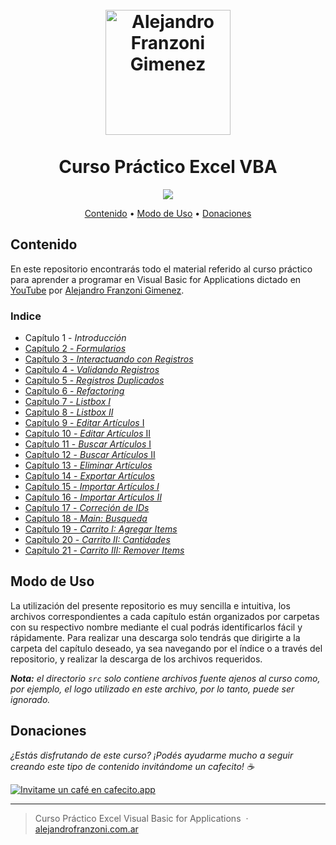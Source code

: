 
<h1 align="center">
  <br>
  <a href="https://www.alejandrofranzoni.com.ar/" target="_blank"><img src="https://github.com/alefranzoni/vba_curse/blob/main/src/icon.png?raw=true" alt="Alejandro Franzoni Gimenez" width="200"></a>
  <br>
  <br/>Curso Práctico Excel VBA
  <br>
</h1>

<p align="center">
  <a href="#donaciones">
    <img src="https://img.shields.io/badge/$-donate-ff69b4.svg?maxAge=2592000&amp;style=flat">
  </a>
</p>

<p align="center">
  <a href="#contenido">Contenido</a> •
  <a href="#modo-de-uso">Modo de Uso</a> •
  <a href="#donaciones">Donaciones</a>
</p>


## Contenido

En este repositorio encontrarás todo el material referido al curso práctico para aprender a programar en Visual Basic for Applications dictado en [YouTube](https://www.youtube.com/playlist?list=PLEALJWIWX5iKEI0XC1OPwsKrQrYvIipmu) por [Alejandro Franzoni Gimenez](https://www.alejandrofranzoni.com.ar/).
  ### Indice
  * Capítulo 1 - *Introducción*
  * [Capítulo 2 - *Formularios*](https://github.com/alefranzoni/vba_curse/tree/main/Cap.%2002)
  * [Capítulo 3 - *Interactuando con Registros*](https://github.com/alefranzoni/vba_curse/tree/main/Cap.%2003)
  * [Capítulo 4 - *Validando Registros*](https://github.com/alefranzoni/vba_curse/tree/main/Cap.%2004)
  * [Capítulo 5 - *Registros Duplicados*](https://github.com/alefranzoni/vba_curse/tree/main/Cap.%2005)
  * [Capítulo 6 - *Refactoring*](https://github.com/alefranzoni/vba_curse/tree/main/Cap.%2006)
  * [Capítulo 7 - *Listbox I*](https://github.com/alefranzoni/vba_curse/tree/main/Cap.%2007)
  * [Capítulo 8 - *Listbox II*](https://github.com/alefranzoni/vba_curse/tree/main/Cap.%2008)
  * [Capítulo 9 - *Editar Artículos* I](https://github.com/alefranzoni/vba_curse/tree/main/Cap.%2009)
  * [Capítulo 10 - *Editar Artículos* II](https://github.com/alefranzoni/vba_curse/tree/main/Cap.%2010)
  * [Capítulo 11 - *Buscar Artículos* I](https://github.com/alefranzoni/vba_curse/tree/main/Cap.%2011)
  * [Capítulo 12 - *Buscar Artículos* II](https://github.com/alefranzoni/vba_curse/tree/main/Cap.%2012)
  * [Capítulo 13 - *Eliminar Artículos*](https://github.com/alefranzoni/vba_curse/tree/main/Cap.%2013)
  * [Capítulo 14 - *Exportar Artículos*](https://github.com/alefranzoni/vba_curse/tree/main/Cap.%2014)
  * [Capítulo 15 - *Importar Artículos I*](https://github.com/alefranzoni/vba_curse/tree/main/Cap.%2015)
  * [Capítulo 16 - *Importar Artículos II*](https://github.com/alefranzoni/vba_curse/tree/main/Cap.%2016)
  * [Capítulo 17 - *Correción de IDs*](https://github.com/alefranzoni/vba_curse/tree/main/Cap.%2017)
  * [Capítulo 18 - *Main: Busqueda*](https://github.com/alefranzoni/vba_curse/tree/main/Cap.%2018)
  * [Capítulo 19 - *Carrito I: Agregar Items*](https://github.com/alefranzoni/vba_curse/tree/main/Cap.%2019)
  * [Capítulo 20 - *Carrito II: Cantidades*](https://github.com/alefranzoni/vba_curse/tree/main/Cap.%2020)
  * [Capítulo 21 - *Carrito III: Remover Items*](https://github.com/alefranzoni/vba_curse/tree/main/Cap.%2021)

## Modo de Uso

La utilización del presente repositorio es muy sencilla e intuitiva, los archivos correspondientes a cada capítulo están organizados por carpetas con su respectivo nombre mediante el cual podrás identificarlos fácil y rápidamente. Para realizar una descarga solo tendrás que dirigirte a la carpeta del capítulo deseado, ya sea navegando por el índice o a través del repositorio, y realizar la descarga de los archivos requeridos.

***Nota:** el directorio `src` solo contiene archivos fuente ajenos al curso como, por ejemplo, el logo utilizado en este archivo, por lo tanto, puede ser ignorado.*


## Donaciones
_¿Estás disfrutando de este curso? ¡Podés ayudarme mucho a seguir creando este tipo de contenido invitándome un cafecito! ☕_

[![Invitame un café en cafecito.app](https://cdn.cafecito.app/imgs/buttons/button_3.svg)](https://cafecito.app/alefranzoni)

---

> Curso Práctico Excel Visual Basic for Applications &nbsp;&middot;&nbsp; [alejandrofranzoni.com.ar](https://www.alejandrofranzoni.com.ar/) 
